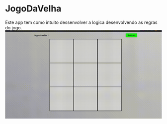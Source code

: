 # JogoDaVelha
Este app tem como intuito dessenvolver a logica desenvolvendo as regras do jogo.
![](./jogoDaVelhaApp.gif)
